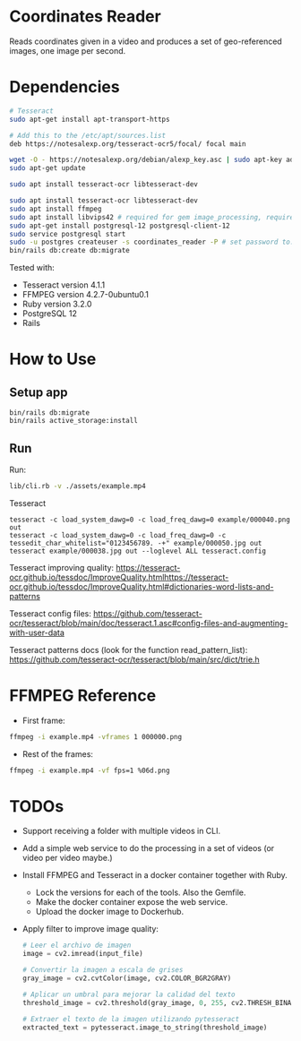 # Coordinates Reader
Reads coordinates given in a video and produces a set of geo-referenced images, one image per second.

# Dependencies

```bash
# Tesseract
sudo apt-get install apt-transport-https

# Add this to the /etc/apt/sources.list
deb https://notesalexp.org/tesseract-ocr5/focal/ focal main

wget -O - https://notesalexp.org/debian/alexp_key.asc | sudo apt-key add -
sudo apt-get update

sudo apt install tesseract-ocr libtesseract-dev
```

```bash
sudo apt install tesseract-ocr libtesseract-dev
sudo apt install ffmpeg
sudo apt install libvips42 # required for gem image_processing, required for displaying images.
sudo apt-get install postgresql-12 postgresql-client-12
sudo service postgresql start
sudo -u postgres createuser -s coordinates_reader -P # set password to: CoordinatesReader123*
bin/rails db:create db:migrate
```

Tested with:

- Tesseract version 4.1.1
- FFMPEG version 4.2.7-0ubuntu0.1
- Ruby version 3.2.0
- PostgreSQL 12
- Rails

# How to Use

## Setup app

```
bin/rails db:migrate
bin/rails active_storage:install
```

## Run

Run:

```bash
lib/cli.rb -v ./assets/example.mp4
```

Tesseract

```
tesseract -c load_system_dawg=0 -c load_freq_dawg=0 example/000040.png out
tesseract -c load_system_dawg=0 -c load_freq_dawg=0 -c tessedit_char_whitelist="0123456789. -+" example/000050.jpg out
tesseract example/000038.jpg out --loglevel ALL tesseract.config
```

Tesseract improving quality: https://tesseract-ocr.github.io/tessdoc/ImproveQuality.htmlhttps://tesseract-ocr.github.io/tessdoc/ImproveQuality.html#dictionaries-word-lists-and-patterns

Tesseract config files: https://github.com/tesseract-ocr/tesseract/blob/main/doc/tesseract.1.asc#config-files-and-augmenting-with-user-data

Tesseract patterns docs (look for the function read_pattern_list): https://github.com/tesseract-ocr/tesseract/blob/main/src/dict/trie.h


# FFMPEG Reference
- First frame:

```bash
ffmpeg -i example.mp4 -vframes 1 000000.png
```

- Rest of the frames:

```bash
ffmpeg -i example.mp4 -vf fps=1 %06d.png
```

# TODOs

- Support receiving a folder with multiple videos in CLI.
- Add a simple web service to do the processing in a set of videos (or video per video maybe.)
- Install FFMPEG and Tesseract in a docker container together with Ruby.
  - Lock the versions for each of the tools. Also the Gemfile.
  - Make the docker container expose the web service.
  - Upload the docker image to Dockerhub.
- Apply filter to improve image quality:

  ```python
  # Leer el archivo de imagen
  image = cv2.imread(input_file)

  # Convertir la imagen a escala de grises
  gray_image = cv2.cvtColor(image, cv2.COLOR_BGR2GRAY)

  # Aplicar un umbral para mejorar la calidad del texto
  threshold_image = cv2.threshold(gray_image, 0, 255, cv2.THRESH_BINARY | cv2.THRESH_OTSU)[1]

  # Extraer el texto de la imagen utilizando pytesseract
  extracted_text = pytesseract.image_to_string(threshold_image)
  ```
